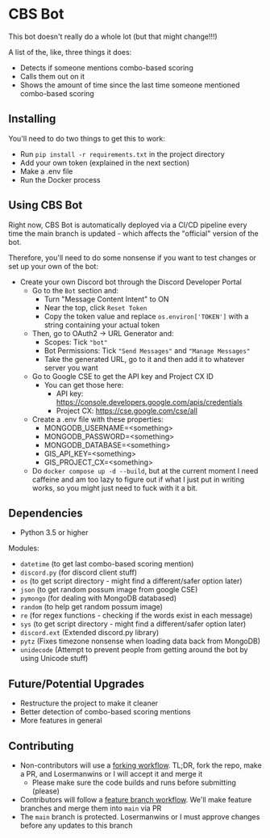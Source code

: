 # CBS Bot

This bot doesn't really do a whole lot (but that might change!!!)

A list of the, like, three things it does:
* Detects if someone mentions combo-based scoring
* Calls them out on it
* Shows the amount of time since the last time someone mentioned combo-based scoring

## Installing

You'll need to do two things to get this to work:
* Run `pip install -r requirements.txt` in the project directory
* Add your own token (explained in the next section)
* Make a .env file
* Run the Docker process

## Using CBS Bot

Right now, CBS Bot is automatically deployed via a CI/CD pipeline every time the main branch is updated - which affects the "official" version of the bot. 

Therefore, you'll need to do some nonsense if you want to test changes or set up your own of the bot:

* Create your own Discord bot through the Discord Developer Portal
   * Go to the `Bot` section and:
       * Turn "Message Content Intent" to ON
       * Near the top, click `Reset Token`
       * Copy the token value and replace `os.environ['TOKEN']` with a string containing your actual token
   * Then, go to OAuth2 -> URL Generator and:
       * Scopes: Tick `"bot"`
       * Bot Permissions: Tick `"Send Messages"` and `"Manage Messages"`
       * Take the generated URL, go to it and then add it to whatever server you want
   * Go to Google CSE to get the API key and Project CX ID
       * You can get those here:
           * API key: https://console.developers.google.com/apis/credentials
           * Project CX: https://cse.google.com/cse/all 
   * Create a .env file with these properties:
       * MONGODB_USERNAME=\<something\>
       * MONGODB_PASSWORD=\<something\>
       * MONGODB_DATABASE=\<something\>
       * GIS_API_KEY=\<something\>
       * GIS_PROJECT_CX=\<something\>
   * Do `docker compose up -d --build`, but at the current moment I need caffeine and am too lazy to figure out if what I just put in writing works, so you might just need to fuck with it a bit.

## Dependencies

* Python 3.5 or higher

Modules:
* `datetime` (to get last combo-based scoring mention)
* `discord.py` (for discord client stuff)
* `os` (to get script directory - might find a different/safer option later)
* `json` (to get random possum image from google CSE)
* `pymongo` (for dealing with MongoDB databased)
* `random` (to help get random possum image)
* `re` (for regex functions - checking if the words exist in each message)
* `sys` (to get script directory - might find a different/safer option later)
* `discord.ext` (Extended discord.py library)
* `pytz` (Fixes timezone nonsense when loading data back from MongoDB)
* `unidecode` (Attempt to prevent people from getting around the bot by using Unicode stuff)

## Future/Potential Upgrades

* Restructure the project to make it cleaner
* Better detection of combo-based scoring mentions
* More features in general

## Contributing

* Non-contributors will use a [forking workflow](https://www.atlassian.com/git/tutorials/comparing-workflows/forking-workflow). TL;DR, fork the repo, make a PR, and Losermanwins or I will accept it and merge it
    * Please make sure the code builds and runs before submitting (please)
* Contributors will follow a [feature branch workflow](https://www.atlassian.com/git/tutorials/comparing-workflows/feature-branch-workflow). We'll make feature branches and merge them into `main` via PR
* The `main` branch is protected. Losermanwins or I must approve changes before any updates to this branch
